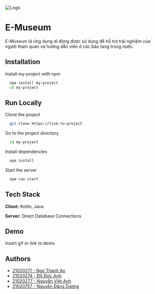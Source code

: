 
![Logo](https://dev-to-uploads.s3.amazonaws.com/uploads/articles/th5xamgrr6se0x5ro4g6.png)


# E-Museum

E-Museum là ứng dụng di động được sử dụng để hỗ trợ trải nghiệm của người tham quan và hướng dẫn viên ở các bảo tàng trong nước.

## Installation

Install my-project with npm

```bash
  npm install my-project
  cd my-project
```
    
## Run Locally

Clone the project

```bash
  git clone https://link-to-project
```

Go to the project directory

```bash
  cd my-project
```

Install dependencies

```bash
  npm install
```

Start the server

```bash
  npm run start
```


## Tech Stack

**Client:** Kotlin, Java

**Server:** Direct Database Connections


## Demo

Insert gif or link to demo


## Authors

- [21020271 - Ngũ Thành An](https://github.com/antoo05-11)
- [21020274	- Đỗ Đức Anh](https://github.com/doducanh2411)
- [21020277 - Nguyễn Việt Anh](https://github.com/v-deedee)
- [21020757 - Nguyễn Đăng Dương](https://github.com/21020757)

